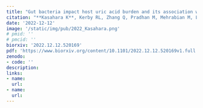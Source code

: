 ```yaml
---
title: "Gut bacteria impact host uric acid burden and its association with atherosclerosis"
citation: "**Kasahara K**, Kerby RL, Zhang Q, Pradhan M, Mehrabian M, Lusis AJ, Bergström G, Bäckhed F, Rey F. *bioRxiv*. 2022."
date: '2022-12-12'
image: '/static/img/pub/2022_Kasahara.png'
# pmid: ''
# pmcid: ''
biorxiv: '2022.12.12.520169'
pdf: 'https://www.biorxiv.org/content/10.1101/2022.12.12.520169v1.full.pdf'
zenodo: 
- code: ''
description: 
links:
- name: 
  url: 
- name:
  url:
---
```

